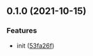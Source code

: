 ## 0.1.0 (2021-10-15)


### Features

* init ([53fa26f](https://github.com/CyanSalt/font-cloak/commit/53fa26f89bbf4907fb96e1f8c82e13a9633ab690))

